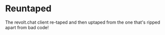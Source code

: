 # Reuntaped
The revolt.chat client re-taped and then uptaped from the one that's ripped apart from bad code!
